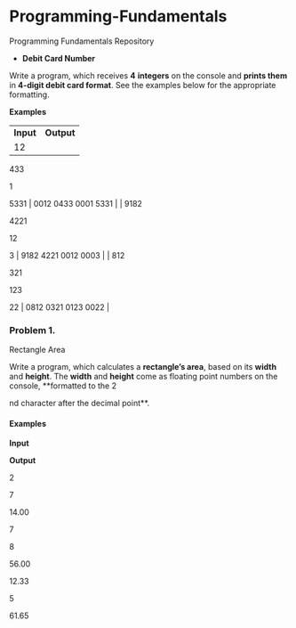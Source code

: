 # Programming-Fundamentals

Programming Fundamentals Repository


-   **Debit Card Number**

Write a program, which receives **4** **integers** on the console and
**prints them** in **4-digit debit card format**. See the examples below
for the appropriate formatting.

**Examples**

|           |                     |
|-----------|---------------------|
| **Input** | **Output**          |
| 12        
            
 433        
            
 1          
            
 5331       | 0012 0433 0001 5331 |
| 9182      
            
 4221       
            
 12         
            
 3          | 9182 4221 0012 0003 |
| 812       
            
 321        
            
 123        
            
 22         | 0812 0321 0123 0022 |




### Problem 1.   
Rectangle Area

Write a program, which calculates a **rectangle’s area**, based on its **width**
and **height**. The **width** and **height** come as
floating point numbers on the console, **formatted
to the 2

nd character after the decimal point**.

#### Examples

 

**Input**

 

**Output**

 

2

7

 

14.00

 

7

8

 

56.00

 

12.33

5

 

61.65
